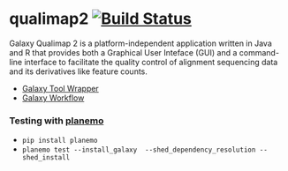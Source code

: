 # qualimap2 [![Build Status](https://travis-ci.org/scottx611x/qualimap2.svg?branch=master)](https://travis-ci.org/scottx611x/qualimap2)
Galaxy Qualimap 2 is a platform-independent application written in Java and R that provides both a Graphical User Inteface (GUI) and a command-line interface to facilitate the quality control of alignment sequencing data and its derivatives like feature counts. 

- [Galaxy Tool Wrapper](https://testtoolshed.g2.bx.psu.edu/view/scottx611x/qualimap2_bamqc/0e6aeed62025)
- [Galaxy Workflow]()

### Testing with [planemo](https://planemo.readthedocs.io/en/latest/)

- `pip install planemo`
- `planemo test --install_galaxy  --shed_dependency_resolution --shed_install`